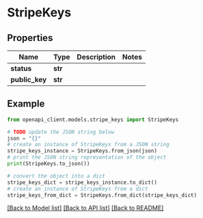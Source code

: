 # StripeKeys


## Properties

Name | Type | Description | Notes
------------ | ------------- | ------------- | -------------
**status** | **str** |  | 
**public_key** | **str** |  | 

## Example

```python
from openapi_client.models.stripe_keys import StripeKeys

# TODO update the JSON string below
json = "{}"
# create an instance of StripeKeys from a JSON string
stripe_keys_instance = StripeKeys.from_json(json)
# print the JSON string representation of the object
print(StripeKeys.to_json())

# convert the object into a dict
stripe_keys_dict = stripe_keys_instance.to_dict()
# create an instance of StripeKeys from a dict
stripe_keys_from_dict = StripeKeys.from_dict(stripe_keys_dict)
```
[[Back to Model list]](../README.md#documentation-for-models) [[Back to API list]](../README.md#documentation-for-api-endpoints) [[Back to README]](../README.md)


